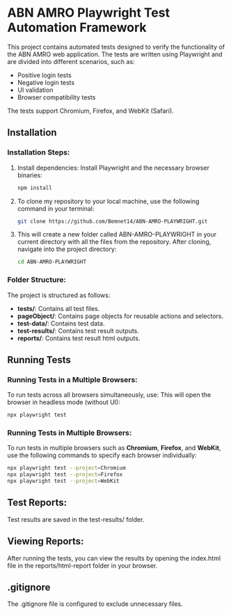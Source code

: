 # ABN AMRO Playwright Test Automation Framework

This project contains automated tests designed to verify the functionality of the ABN AMRO web application. The tests are written using Playwright and are divided into different scenarios, such as:

- Positive login tests
- Negative login tests
- UI validation
- Browser compatibility tests

The tests support Chromium, Firefox, and WebKit (Safari).

## Installation

### Installation Steps:

1. Install dependencies: Install Playwright and the necessary browser binaries:

    ```bash
    npm install
    ```
2. To clone my repository to your local machine, use the following command in your terminal:    

    ```bash
    git clone https://github.com/Bemnet14/ABN-AMRO-PLAYWRIGHT.git
    ```
3. This will create a new folder called ABN-AMRO-PLAYWRIGHT in your current directory with all the files from the repository. After cloning, navigate into the project directory:

    ```bash
    cd ABN-AMRO-PLAYWRIGHT
    ```

### Folder Structure:

The project is structured as follows:

- **tests/**: Contains all test files.
- **pageObject/**: Contains page objects for reusable actions and selectors.
- **test-data/**: Contains test data.
- **test-results/**: Contains test result outputs.
- **reports/**: Contains test result html outputs.

## Running Tests

### Running Tests in a Multiple Browsers:

To run tests across all browsers simultaneously, use:  This will open the browser in headless mode (without UI):

```bash
npx playwright test
```

### Running Tests in Multiple Browsers:

To run tests in multiple browsers such as **Chromium**, **Firefox**, and **WebKit**, use the following commands to specify each browser individually:

```bash
npx playwright test --project=Chromium
npx playwright test --project=Firefox
npx playwright test --project=WebKit
```

## Test Reports:

Test results are saved in the test-results/ folder. 

## Viewing Reports:

After running the tests, you can view the results by opening the index.html file in the reports/html-report folder in your browser.

## .gitignore

The .gitignore file is configured to exclude unnecessary files.